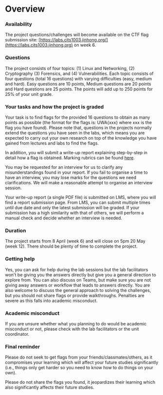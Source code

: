 # Overview

### Availability

The project questions/challenges will become available on the CTF flag submission site: [https://labs.cits1003.jinhong.org/](https://labs.cits1003.jinhong.org) on week 6.

### Questions

The project consists of four topics: (1) Linux and Networking, (2) Cryptography (3) Forensics, and (4) Vulnerabilities. Each topic consists of four questions (total 16 questions) with varying difficulties (easy, medium and hard). Easy questions are 10 points, Medium questions are 20 points and Hard questions are 25 points. The points will add up to 250 points for 25% of your unit grade.


### Your tasks and how the project is graded

Your task is to find flags for the provided 16 questions to obtain as many points as possible (the format for the flags is: UWA{xxx} where xxx is the flag you have found). Please note that, questions in the projects normally extend the questions you have seen in the labs, which means you are expected to carry out your own research on top of the knowledge you have gained from lectures and labs to find the flags.

In addition, you will submit a write-up report explaining step-by-step in detail how a flag is obtained. Marking rubrics can be found [here](https://docs.google.com/document/d/1wlSfCf2KAC-q_y_hm7Ss0brH23rOGXOoydB7ewdm8sU/edit?usp=sharing). 

You may be requested for an interview for us to clarify any misunderstandings found in your report. If you fail to organise a time to have an interview, you may lose marks for the questions we need clarifications. We will make a reasonable attempt to organise an interview session.

Your write-up report (a single PDF file) is submitted on LMS, where you will find a report submission page. From LMS, you can submit multiple times until due date and only the latest submission will be graded. If your submission has a high similarity with that of others, we will perform a manual check and decide whether an interview is needed.  

### Duration

The project starts from 8 April (week 6) and will close on 5pm 20 May (week 12). There should be plenty of time to complete the project.

### Getting help

Yes, you can ask for help during the lab sessions but the lab facilitators won't be giving you the answers directly but give you a general direction to explore from. You can also discuss on Teams, but make sure you are not giving away answers or workflow that leads to answers directly. You are also welcome to discuss the general approach to solving the challenges, but you should not share flags or provide walkthroughs. Penalties are severe as this falls into academic misconduct.

### Academic misconduct

If you are unsure whether what you planning to do would be academic misconduct or not, please check with the lab facilitators or the unit coordinator.&#x20;

### Final reminder

Please do not seek to get flags from your friends/classmates/others, as it compromises your learning which will affect your future studies significantly (i.e., things only get harder so you need to know how to do things on your own).

Please do not share the flags you found, it jeopardizes their learning which also significantly affects their future studies.
